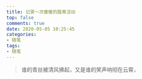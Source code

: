 ```yaml
---
title: 记录一次傻傻的踏青活动
top: false
comments: true
date: 2020-05-05 10:25:45
categories:
- 随笔
tags:
- 随笔
---
```


> 谁的青丝被清风拂起，又是谁的笑声响彻在云霄，